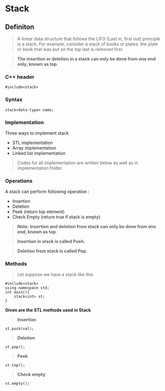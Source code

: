 # Stack

## Definiton
> A linear data structure that follows the LIFO (Last in, first out) principle is a stack. For example, consider a stack of books or plates: the plate or book that was put on the top last is removed first.

>**The insertion or deletion in a stack can only be done from one end only, known as top.**

### C++ header
`#include<stack>`

### Syntax
`stack<data-type> name;`

### Implementation
Three ways to implement stack
- STL implementation
- Array implementation
- Linked list implementation
>Codes for all implementation are written below as well as in implementation folder.

### Operations
A stack can perform following operation :
- Insertion
- Deletion
- Peek (return top element)
- Check Empty (return true if stack is empty)
>**Note: Insertion and deletion from stack can only be done from one end, known as top**.

>**Insertion in stack is called Push.**

>**Deletion from stack is called Pop.**

### Methods
>Let suppose we have a stack like this
```
#include<stack>
using namespace std;
int main(){
    stack<int> st;
}
```
**Given are the STL methods used in Stack**

>**Insertion** 

`st.push(val);`

>**Deletion**

`st.pop();`

>**Peek**

`st.top();`

>**Check empty**

`st.empty();`

